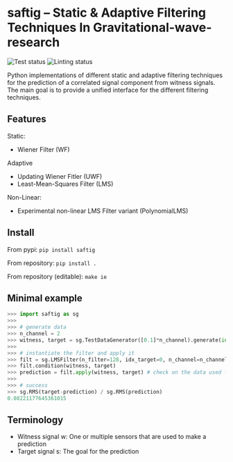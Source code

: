 # saftig – Static & Adaptive Filtering Techniques In Gravitational-wave-research

![Test status](https://github.com/timbk/saftig/actions/workflows/testing.yml/badge.svg)
![Linting status](https://github.com/timbk/saftig/actions/workflows/pylint.yml/badge.svg)

Python implementations of different static and adaptive filtering techniques for the prediction of a correlated signal component from witness signals.
The main goal is to provide a unified interface for the different filtering techniques.

## Features

Static:
* Wiener Filter (WF)

Adaptive
* Updating Wiener Fitler (UWF)
* Least-Mean-Squares Filter (LMS)

Non-Linear:
* Experimental non-linear LMS Filter variant (PolynomialLMS)

## Install

From pypi: `pip install saftig`

From repository: `pip install .`

From repository (editable): `make ie`

## Minimal example

```python
>>> import saftig as sg
>>>
>>> # generate data
>>> n_channel = 2
>>> witness, target = sg.TestDataGenerator([0.1]*n_channel).generate(int(1e5))
>>>
>>> # instantiate the filter and apply it
>>> filt = sg.LMSFilter(n_filter=128, idx_target=0, n_channel=n_channel)
>>> filt.condition(witness, target)
>>> prediction = filt.apply(witness, target) # check on the data used for conditioning
>>>
>>> # success
>>> sg.RMS(target-prediction) / sg.RMS(prediction)
0.08221177645361015
```

## Terminology

* Witness signal w: One or multiple sensors that are used to make a prediction
* Target signal s: The goal for the prediction
